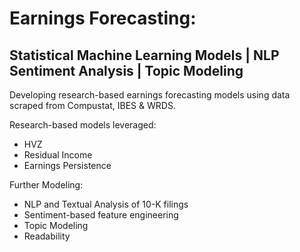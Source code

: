 # Earnings Forecasting: 
## Statistical Machine Learning Models | NLP Sentiment Analysis | Topic Modeling  
Developing research-based earnings forecasting models using data scraped from Compustat, IBES &amp; WRDS.

Research-based models leveraged:
- HVZ
- Residual Income
- Earnings Persistence

Further Modeling:
- NLP and Textual Analysis of 10-K filings
- Sentiment-based feature engineering
- Topic Modeling
- Readability

